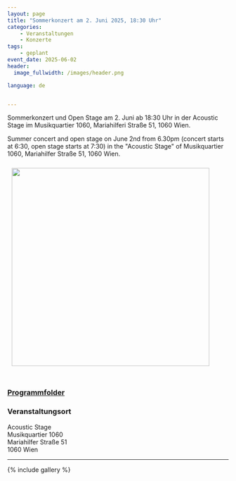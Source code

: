 ```yaml
---
layout: page
title: "Sommerkonzert am 2. Juni 2025, 18:30 Uhr"
categories:
    - Veranstaltungen
    - Konzerte
tags:
    - geplant
event_date: 2025-06-02
header:
  image_fullwidth: /images/header.png

language: de


---
```



Sommerkonzert und Open Stage am 2. Juni ab 18:30 Uhr in der Acoustic Stage im Musikquartier 1060, Mariahilferi Straße 51, 1060 Wien.

Summer concert and open stage on June 2nd from 6.30pm (concert starts at 6:30, open stage starts at 7:30) in the "Acoustic Stage" of Musikquartier 1060, Mariahilfer Straße 51, 1060 Wien.

<a href="/images/poster-2025-06-02.jpg"><img src="/images/poster-2025-06-02.jpg" style="float:left;" width="450px" hspace="10" vspace="10"></a>

<div style="clear: both;">&nbsp;</div>

### [Programmfolder](/files/2025-06-02-programm.pdf)

### Veranstaltungsort

Acoustic Stage<br>
Musikquartier 1060<br>
Mariahilfer Straße 51<br>
1060 Wien<br>



<div
    data-service="googlemaps"
    data-id="!1m18!1m12!1m3!1d2732.0870316234436!2d16.35147647632881!3d48.19948944684894!2m3!1f0!2f0!3f0!3m2!1i1024!2i768!4f13.1!3m3!1m2!1s0x476d078eee1a255d%3A0x59a0b66eb49dad17!2sMariahilfer%20Str.%2051%2C%201060%20Wien!5e1!3m2!1sde!2sat!4v1743338734617!5m2!1sde!2sat"
    data-autoscale
></div>


----
{% include gallery %}


